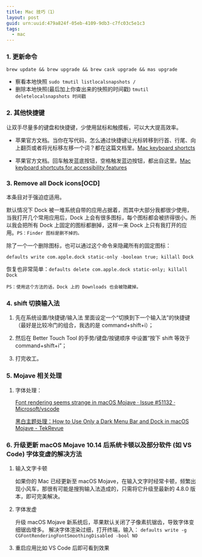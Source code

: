 ```yaml
---
title: Mac 技巧（1）
layout: post
guid: urn:uuid:479a824f-05eb-4109-9db3-c7fc03c5e1c3
tags:
  - mac
---
```


### 1. 更新命令

`brew update && brew upgrade && brew cask upgrade && mas upgrade`
- 察看本地快照 `sudo tmutil listlocalsnapshots /`
- 删除本地快照(最后加上你查出来的快照的时间戳) `tmutil deletelocalsnapshots 时间戳`

### 2. 其他快捷键

让双手尽量多的键盘和快捷键，少使用鼠标和触摸板，可以大大提高效率。

* 苹果官方文档。当你在写代码，怎么通过快捷键让光标转移到行首、行尾、向上翻页或者将光标移左移一个词？都在这篇文档里。[Mac keyboard shortcts](https://support.apple.com/kb/HT201236)

* 苹果官方文档。回车触发蓝底按钮，空格触发蓝边按钮，都出自这里。[Mac keyboard shortcuts for accessibility features](https://support.apple.com/kb/HT204434)

### 3. Remove all Dock icons[OCD]

本条目对于强迫症适用。

默认情况下 Dock 被一堆系统自带的应用占据着，而其中大部分我都很少使用，当我打开几个常用应用后，Dock 上会有很多图标，每个图标都会被挤得很小。所以我会把所有 Dock 上固定的图标都删掉，这样一来 Dock 上只有我打开的应用。`PS：Finder 图标是删不掉的。`

除了一个一个删除图标，也可以通过这个命令来隐藏所有的固定图标：

`defaults write com.apple.dock static-only -boolean true; killall Dock`

恢复也非常简单：`defaults delete com.apple.dock static-only; killall Dock`

`PS：使用这个方法的话，Dock 上的 Downloads 也会被隐藏掉。`

### 4. shift 切换输入法

1. 先在系统设置/快捷键/输入法 里面设定一个“切换到下一个输入法”的快捷键（最好是比较冷门的组合，我选的是 command+shift+i）；

2. 然后在 Better Touch Tool 的手势/键盘/按键顺序 中设置“按下 shift 等效于 command+shift+i”；

3. 打完收工。

### 5. Mojave 相关处理

1. 字体处理：

   [Font rendering seems strange in macOS Mojave · Issue #51132 · Microsoft/vscode](https://github.com/Microsoft/vscode/issues/51132#issuecomment-424132330)

   [黑白主题处理：How to Use Only a Dark Menu Bar and Dock in macOS Mojave - TekRevue](https://www.tekrevue.com/tip/only-dark-menu-bar-dock-mojave/)

### 6. 升级更新 macOS Mojave 10.14 后系统卡顿以及部分软件 (如 VS Code) 字体变虚的解决方法

1. 输入文字卡顿

   如果你的 Mac 已经更新至 macOS Mojave，在输入文字时经常卡顿，频繁出现小风车，那很有可能是搜狗输入法造成的，只需将它升级至最新的 4.8.0 版本，即可完美解决。

2. 字体发虚

   升级 macOS Mojave 新系统后，苹果默认关闭了子像素抗锯齿，导致字体变细锯齿增多。
   解决字体渲染过细，打开终端，输入：
   `defaults write -g CGFontRenderingFontSmoothingDisabled -bool NO`

3. 重启应用比如 VS Code 后即可看到效果

